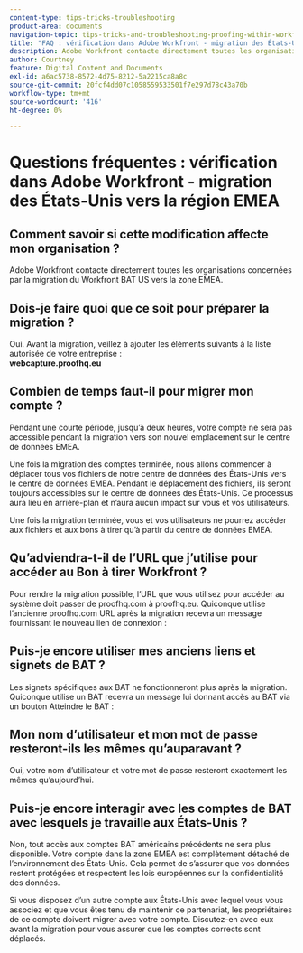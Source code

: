 ```yaml
---
content-type: tips-tricks-troubleshooting
product-area: documents
navigation-topic: tips-tricks-and-troubleshooting-proofing-within-workfront
title: "FAQ : vérification dans Adobe Workfront - migration des États-Unis vers la région EMEA"
description: Adobe Workfront contacte directement toutes les organisations concernées par la migration du Workfront BAT US vers la zone EMEA.
author: Courtney
feature: Digital Content and Documents
exl-id: a6ac5738-8572-4d75-8212-5a2215ca8a8c
source-git-commit: 20fcf4dd07c1058559533501f7e297d78c43a70b
workflow-type: tm+mt
source-wordcount: '416'
ht-degree: 0%

---
```


# Questions fréquentes : vérification dans Adobe Workfront - migration des États-Unis vers la région EMEA

## Comment savoir si cette modification affecte mon organisation ? 

Adobe Workfront contacte directement toutes les organisations concernées par la migration du Workfront BAT US vers la zone EMEA.

## Dois-je faire quoi que ce soit pour préparer la migration ?

Oui. Avant la migration, veillez à ajouter les éléments suivants à la liste autorisée de votre entreprise :\
**webcapture.proofhq.eu**

## Combien de temps faut-il pour migrer mon compte ?

Pendant une courte période, jusqu’à deux heures, votre compte ne sera pas accessible pendant la migration vers son nouvel emplacement sur le centre de données EMEA.

Une fois la migration des comptes terminée, nous allons commencer à déplacer tous vos fichiers de notre centre de données des États-Unis vers le centre de données EMEA. Pendant le déplacement des fichiers, ils seront toujours accessibles sur le centre de données des États-Unis. Ce processus aura lieu en arrière-plan et n’aura aucun impact sur vous et vos utilisateurs.

Une fois la migration terminée, vous et vos utilisateurs ne pourrez accéder aux fichiers et aux bons à tirer qu’à partir du centre de données EMEA. 

## Qu’adviendra-t-il de l’URL que j’utilise pour accéder au Bon à tirer Workfront ?

Pour rendre la migration possible, l’URL que vous utilisez pour accéder au système doit passer de proofhq.com à proofhq.eu. Quiconque utilise l’ancienne proofhq.com URL après la migration recevra un message fournissant le nouveau lien de connexion :

## Puis-je encore utiliser mes anciens liens et signets de BAT ?

Les signets spécifiques aux BAT ne fonctionneront plus après la migration. Quiconque utilise un BAT recevra un message lui donnant accès au BAT via un bouton Atteindre le BAT :

## Mon nom d’utilisateur et mon mot de passe resteront-ils les mêmes qu’auparavant ?

Oui, votre nom d’utilisateur et votre mot de passe resteront exactement les mêmes qu’aujourd’hui.

## Puis-je encore interagir avec les comptes de BAT avec lesquels je travaille aux États-Unis ?

Non, tout accès aux comptes BAT américains précédents ne sera plus disponible. Votre compte dans la zone EMEA est complètement détaché de l’environnement des États-Unis. Cela permet de s’assurer que vos données restent protégées et respectent les lois européennes sur la confidentialité des données.

Si vous disposez d’un autre compte aux États-Unis avec lequel vous vous associez et que vous êtes tenu de maintenir ce partenariat, les propriétaires de ce compte doivent migrer avec votre compte. Discutez-en avec eux avant la migration pour vous assurer que les comptes corrects sont déplacés.
